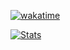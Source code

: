 [![wakatime](https://wakatime.com/badge/user/05394115-91d1-4ab6-9533-fd8d25f7104f.svg)](https://wakatime.com/@anaclumos)

<a title="Stats" href="https://wakatime.com/@anaclumos">
  <picture>
    <source media="(prefers-color-scheme: dark)" srcset="https://wakatime.com/share/@anaclumos/f0253068-46c6-47ea-bcf4-3d52577ab603.svg">
    <img alt="Stats" src="https://wakatime.com/share/@anaclumos/6090d02f-bf23-4917-96f0-9cb5ae6f538c.svg">
  </picture>
</a>
